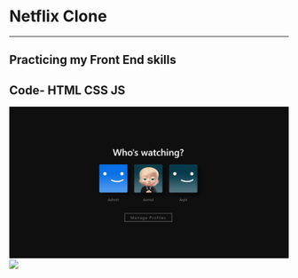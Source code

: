 # Netflix Clone
---
Practicing my Front End skills
---
Code- HTML CSS JS
---
![](Images\finalStartingpage.png)
![](Images\finalClone.png)